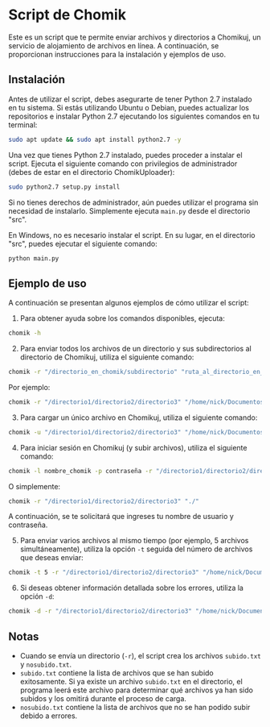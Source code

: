 # Script de Chomik

Este es un script que te permite enviar archivos y directorios a Chomikuj, un servicio de alojamiento de archivos en línea. A continuación, se proporcionan instrucciones para la instalación y ejemplos de uso.

## Instalación

Antes de utilizar el script, debes asegurarte de tener Python 2.7 instalado en tu sistema. Si estás utilizando Ubuntu o Debian, puedes actualizar los repositorios e instalar Python 2.7 ejecutando los siguientes comandos en tu terminal:

```bash
sudo apt update && sudo apt install python2.7 -y
```

Una vez que tienes Python 2.7 instalado, puedes proceder a instalar el script. Ejecuta el siguiente comando con privilegios de administrador (debes de estar en el directorio ChomikUploader):

```bash
sudo python2.7 setup.py install
```

Si no tienes derechos de administrador, aún puedes utilizar el programa sin necesidad de instalarlo. Simplemente ejecuta `main.py` desde el directorio "src".

En Windows, no es necesario instalar el script. En su lugar, en el directorio "src", puedes ejecutar el siguiente comando:

```bash
python main.py
```

## Ejemplo de uso

A continuación se presentan algunos ejemplos de cómo utilizar el script:

1. Para obtener ayuda sobre los comandos disponibles, ejecuta:

```bash
chomik -h
```

2. Para enviar todos los archivos de un directorio y sus subdirectorios al directorio de Chomikuj, utiliza el siguiente comando:

```bash
chomik -r "/directorio_en_chomik/subdirectorio" "ruta_al_directorio_en_disco"
```

Por ejemplo:

```bash
chomik -r "/directorio1/directorio2/directorio3" "/home/nick/Documentos"
```

3. Para cargar un único archivo en Chomikuj, utiliza el siguiente comando:

```bash
chomik -u "/directorio1/directorio2/directorio3" "/home/nick/Documentos/archivo.txt"
```

4. Para iniciar sesión en Chomikuj (y subir archivos), utiliza el siguiente comando:

```bash
chomik -l nombre_chomik -p contraseña -r "/directorio1/directorio2/directorio3" "./"
```

O simplemente:

```bash
chomik -r "/directorio1/directorio2/directorio3" "./"
```

A continuación, se te solicitará que ingreses tu nombre de usuario y contraseña.

5. Para enviar varios archivos al mismo tiempo (por ejemplo, 5 archivos simultáneamente), utiliza la opción `-t` seguida del número de archivos que deseas enviar:

```bash
chomik -t 5 -r "/directorio1/directorio2/directorio3" "/home/nick/Documentos"
```

6. Si deseas obtener información detallada sobre los errores, utiliza la opción `-d`:

```bash
chomik -d -r "/directorio1/directorio2/directorio3" "/home/nick/Documentos"
```

## Notas

- Cuando se envía un directorio (`-r`), el script crea los archivos `subido.txt` y `nosubido.txt`.
- `subido.txt` contiene la lista de archivos que se han subido exitosamente. Si ya existe un archivo `subido.txt` en el directorio, el programa leerá este archivo para determinar qué archivos ya han sido subidos y los omitirá durante el proceso de carga.
- `nosubido.txt` contiene la lista de archivos que no se han podido subir debido a errores.
